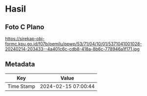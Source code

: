 # Hasil

## Foto C Plano

https://sirekap-obj-formc.kpu.go.id/f07b/pemilu/ppwp/53/71/04/10/01/5371041001028-20240214-203433--4a401c6c-cdb8-418a-8b6c-778946a1f171.jpg


## Metadata

| Key        | Value               |
| ---------- | ------------------- |
| Time Stamp | 2024-02-15 07:00:44 |



